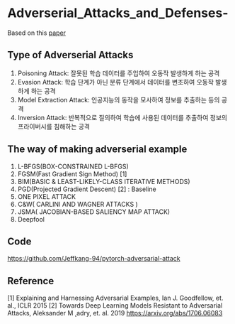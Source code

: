 # Adverserial_Attacks_and_Defenses-

Based on this [paper](https://ieeexplore.ieee.org/stamp/stamp.jsp?arnumber=8294186)
 
## Type of Adverserial Attacks
 
 
1. Poisoning Attack: 잘못된 학습 데이터를 주입하여 오동작 발생하게 하는 공격
2. Evasion Attack: 학습 단계가 아닌 분류 단계에서 데이터를 변조하여 오동작 발생하게 하는 공격
3. Model Extraction Attack: 인공지능의 동작을 모사하여 정보를 추출하는 등의 공격
4. Inversion Attack: 반복적으로 질의하여 학습에 사용된 데이터를 추출하여 정보의 프라이버시를 침해하는 공격
   
 
## The way of making adverserial example
1. L-BFGS(BOX-CONSTRAINED L-BFGS)
2. FGSM(Fast Gradient Sign Method) [1]
3. BIM(BASIC & LEAST-LIKELY-CLASS ITERATIVE METHODS)
4. PGD(Projected Gradient Descent) [2] : Baseline 
5. ONE PIXEL ATTACK
6. C&W( CARLINI AND WAGNER ATTACKS )
7. JSMA( JACOBIAN-BASED SALIENCY MAP ATTACK)
8. Deepfool
 
## Code
https://github.com/Jeffkang-94/pytorch-adversarial-attack
 
## Reference
[1] Explaining and Harnessing Adversarial Examples, Ian J. Goodfellow, et. al.,  ICLR 2015
[2] Towards Deep Learning Models Resistant to Adversarial Attacks, Aleksander M ˛adry, et. al. 2019 https://arxiv.org/abs/1706.06083
